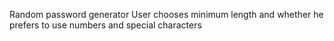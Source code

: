Random password generator
User chooses minimum length and whether he prefers to use numbers and special characters
